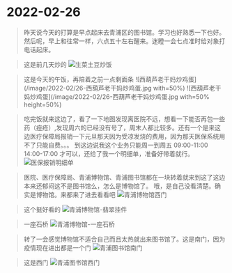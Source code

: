 # 2022-02-26

>昨天说今天的打算是早点起床去青浦区的图书馆。学习也好熟悉一下也好。
>然后呢，早上和往常一样，六点五十左右醒来。迷瞪一会七点准时给对象打电话起床。

> 这是前几天炒的
![生菜土豆炒饭](image/2022-02/26-生菜土豆炒饭.jpg)

> 这是今天的午饭，再陪着之前一点剩面条
![西葫芦老干妈炒鸡蛋](/image/2022-02/26-西葫芦老干妈炒鸡蛋.jpg with=50%)
![西葫芦老干妈炒鸡蛋](/image/2022-02/26-西葫芦老干妈炒鸡蛋.jpg with=50% height=50%)

> 吃完饭就来这边了，看了一下地图发现离医院不远，想看一下能否再包一些药（痤疮）,发现周六的已经没有号了，周末人都比较多。还有一个是来这边医疗保障局报销一下元旦那天因为受凉发烧的费用，因为那天医保系统用不了只能自费。。。
> 到这边说我这个业务只能周一到周五 09:00-11:00 14:00-17:00 才可以，还给了我一个明细单，准备好带着就行。
![医保报销明细单](https://raw.githubusercontent.com/zhumengyangi/life/zhumengyang/image/2022-02/26-%E5%8C%BB%E4%BF%9D%E6%8A%A5%E9%94%80%E6%98%8E%E7%BB%86%E5%8D%95.jpg)

> 医院、医疗保障局、青浦博物馆、青浦图书馆都在一块转着就来到这了这边
> 本来还郁闷这不是图书馆么，怎么是博物馆了。
> 哦，是自己没看清楚。确实是博物馆。来都来了进去看看吧
![青浦博物馆西门](/image/2022-02/26-青浦博物馆西门.jpg)

> 这个挺好看的
![青浦博物馆-翡翠挂件](/image/2022-02/26-青浦博物馆-翡翠挂件.jpg)

> 一座石桥
![青浦博物馆-一座石桥](/image/2022-02/26-青浦博物馆-一座石桥.jpg)

> 转了一会感觉博物馆不适合自己而且太热就出来图书馆了。这是南门，因为疫情现在进出都是一个门
![青浦图书馆南门](/image/2022-02/26-青浦图书馆南门.jpg)

> 这是西门
![青浦图书馆西门](/image/2022-02/26-青浦图书馆西门.jpg)
